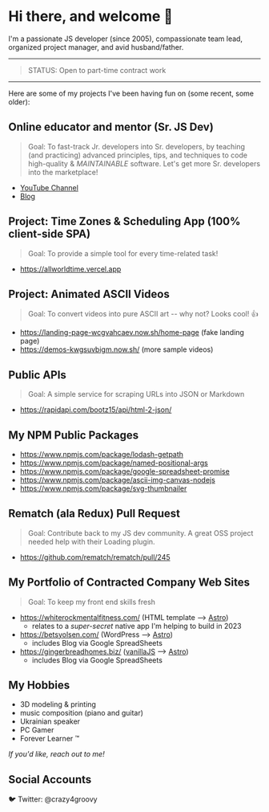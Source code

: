 <!--
**crazy4groovy/crazy4groovy** is a ✨ _special_ ✨ repository because its `README.md` (this file) appears on your GitHub profile.

Here are some ideas to get you started:

- 🔭 I’m currently working on ...
- 🌱 I’m currently learning ...
- 👯 I’m looking to collaborate on ...
- 🤔 I’m looking for help with ...
- 💬 Ask me about ...
- 📫 How to reach me: ...
- 😄 Pronouns: ...
- ⚡ Fun fact: ...
-->

# Hi there, and welcome 👋

I'm a passionate JS developer (since 2005), compassionate team lead, organized project manager, and avid husband/father.

---

> STATUS: Open to part-time contract work

---

Here are some of my projects I've been having fun on (some recent, some older):

## Online educator and mentor (__Sr. JS Dev__)

> Goal: To fast-track Jr. developers into Sr. developers, by teaching (and practicing) advanced principles, tips, and techniques to code high-quality & _MAINTAINABLE_ software. Let's get more Sr. developers into the marketplace!

- [YouTube Channel](https://www.youtube.com/@srjsdev6665)
- [Blog](https://srjsdev.hashnode.dev/)

## Project: Time Zones & Scheduling App (100% client-side SPA)

> Goal: To provide a simple tool for every time-related task!

- https://allworldtime.vercel.app

## Project: Animated ASCII Videos

> Goal: To convert videos into pure ASCII art -- why not? Looks cool! 👍

- https://landing-page-wcgvahcaev.now.sh/home-page (fake landing page)
- https://demos-kwgsuvbigm.now.sh/  (more sample videos)

## Public APIs

> Goal: A simple service for scraping URLs into JSON or Markdown

- https://rapidapi.com/bootz15/api/html-2-json/

## My NPM Public Packages

- https://www.npmjs.com/package/lodash-getpath
- https://www.npmjs.com/package/named-positional-args
- https://www.npmjs.com/package/google-spreadsheet-promise
- https://www.npmjs.com/package/ascii-img-canvas-nodejs
- https://www.npmjs.com/package/svg-thumbnailer

## Rematch (ala Redux) Pull Request

> Goal: Contribute back to my JS dev community. A great OSS project needed help with their Loading plugin.

- https://github.com/rematch/rematch/pull/245

## My Portfolio of Contracted Company Web Sites

> Goal: To keep my front end skills fresh 

- https://whiterockmentalfitness.com/ (HTML template --> [Astro](https://astro.build/))
  - relates to a _super-secret_ native app I'm helping to build in 2023
- https://betsyolsen.com/ (WordPress --> [Astro](https://astro.build/))
  - includes Blog via Google SpreadSheets
- https://gingerbreadhomes.biz/ ([vanillaJS](http://vanilla-js.com/) --> [Astro](https://astro.build/))
  - includes Blog via Google SpreadSheets

## My Hobbies

- 3D modeling & printing
- music composition (piano and guitar)
- Ukrainian speaker
- PC Gamer
- Forever Learner ™

_If you'd like, reach out to me!_

## Social Accounts

🐦 Twitter: @crazy4groovy
